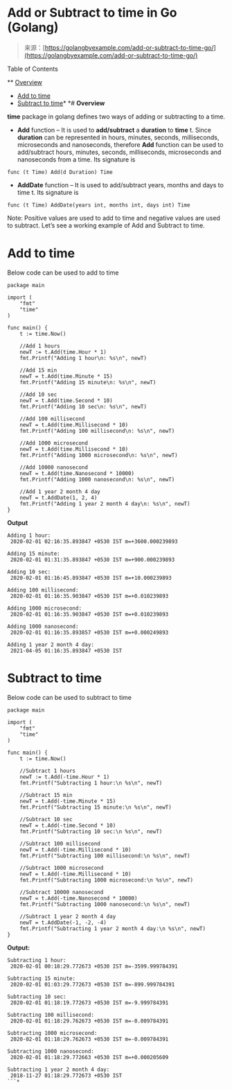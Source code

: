 <!--yml
category: 未分类
date: 2024-10-13 06:08:26
-->

# Add or Subtract to time in Go (Golang)

> 来源：[https://golangbyexample.com/add-or-subtract-to-time-go/](https://golangbyexample.com/add-or-subtract-to-time-go/)

Table of Contents

 **   [Overview](#Overview "Overview")
*   [Add to time](#Add_to_time "Add to time ")
*   [Subtract to time](#Subtract_to_time "Subtract to time")*  *# **Overview**

**time** package in golang defines two ways of adding or subtracting to a time.

*   **Add** function – It is used to **add/subtract** a **duration** to **time** t. Since **duration** can be represented in hours, minutes, seconds, milliseconds, microseconds and nanoseconds, therefore **Add** function can be used to add/subtract hours, minutes, seconds, milliseconds, microseconds and nanoseconds from a time. Its signature is

```
func (t Time) Add(d Duration) Time
```

*   **AddDate** function – It is used to add/subtract years, months and days to time t. Its signature is

```
func (t Time) AddDate(years int, months int, days int) Time
```

Note: Positive values are used to add to time and negative values are used to subtract. Let’s see a working example of Add and Subtract to time.

# **Add to time**

Below code can be used to add to time

```
package main

import (
    "fmt"
    "time"
)

func main() {
    t := time.Now()

    //Add 1 hours
    newT := t.Add(time.Hour * 1)
    fmt.Printf("Adding 1 hour\n: %s\n", newT)

    //Add 15 min
    newT = t.Add(time.Minute * 15)
    fmt.Printf("Adding 15 minute\n: %s\n", newT)

    //Add 10 sec
    newT = t.Add(time.Second * 10)
    fmt.Printf("Adding 10 sec\n: %s\n", newT)

    //Add 100 millisecond
    newT = t.Add(time.Millisecond * 10)
    fmt.Printf("Adding 100 millisecond\n: %s\n", newT)

    //Add 1000 microsecond
    newT = t.Add(time.Millisecond * 10)
    fmt.Printf("Adding 1000 microsecond\n: %s\n", newT)

    //Add 10000 nanosecond
    newT = t.Add(time.Nanosecond * 10000)
    fmt.Printf("Adding 1000 nanosecond\n: %s\n", newT)

    //Add 1 year 2 month 4 day
    newT = t.AddDate(1, 2, 4)
    fmt.Printf("Adding 1 year 2 month 4 day\n: %s\n", newT)
}
```

**Output**

```
Adding 1 hour:
 2020-02-01 02:16:35.893847 +0530 IST m=+3600.000239893

Adding 15 minute:
 2020-02-01 01:31:35.893847 +0530 IST m=+900.000239893

Adding 10 sec:
 2020-02-01 01:16:45.893847 +0530 IST m=+10.000239893

Adding 100 millisecond:
 2020-02-01 01:16:35.903847 +0530 IST m=+0.010239893

Adding 1000 microsecond:
 2020-02-01 01:16:35.903847 +0530 IST m=+0.010239893

Adding 1000 nanosecond:
 2020-02-01 01:16:35.893857 +0530 IST m=+0.000249893

Adding 1 year 2 month 4 day:
 2021-04-05 01:16:35.893847 +0530 IST
```

# **Subtract to time**

Below code can be used to subtract to time

```
package main

import (
    "fmt"
    "time"
)

func main() {
    t := time.Now()

    //Subtract 1 hours
    newT := t.Add(-time.Hour * 1)
    fmt.Printf("Subtracting 1 hour:\n %s\n", newT)

    //Subtract 15 min
    newT = t.Add(-time.Minute * 15)
    fmt.Printf("Subtracting 15 minute:\n %s\n", newT)

    //Subtract 10 sec
    newT = t.Add(-time.Second * 10)
    fmt.Printf("Subtracting 10 sec:\n %s\n", newT)

    //Subtract 100 millisecond
    newT = t.Add(-time.Millisecond * 10)
    fmt.Printf("Subtracting 100 millisecond:\n %s\n", newT)

    //Subtract 1000 microsecond
    newT = t.Add(-time.Millisecond * 10)
    fmt.Printf("Subtracting 1000 microsecond:\n %s\n", newT)

    //Subtract 10000 nanosecond
    newT = t.Add(-time.Nanosecond * 10000)
    fmt.Printf("Subtracting 1000 nanosecond:\n %s\n", newT)

    //Subtract 1 year 2 month 4 day
    newT = t.AddDate(-1, -2, -4)
    fmt.Printf("Subtracting 1 year 2 month 4 day:\n %s\n", newT)
}
```

**Output:**

```
Subtracting 1 hour:
 2020-02-01 00:18:29.772673 +0530 IST m=-3599.999784391

Subtracting 15 minute:
 2020-02-01 01:03:29.772673 +0530 IST m=-899.999784391

Subtracting 10 sec:
 2020-02-01 01:18:19.772673 +0530 IST m=-9.999784391

Subtracting 100 millisecond:
 2020-02-01 01:18:29.762673 +0530 IST m=-0.009784391

Subtracting 1000 microsecond:
 2020-02-01 01:18:29.762673 +0530 IST m=-0.009784391

Subtracting 1000 nanosecond:
 2020-02-01 01:18:29.772663 +0530 IST m=+0.000205609

Subtracting 1 year 2 month 4 day:
 2018-11-27 01:18:29.772673 +0530 IST
```*